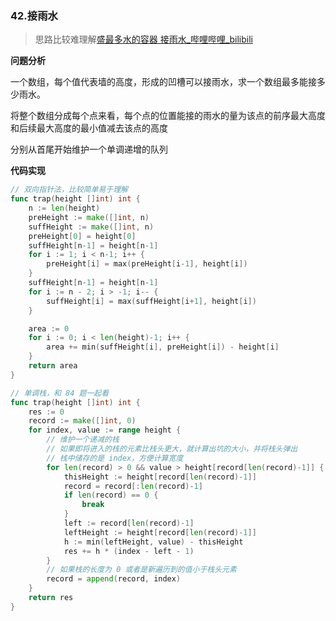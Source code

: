 ### 42.接雨水

> 思路比较难理解[盛最多水的容器 接雨水_哔哩哔哩_bilibili](https://www.bilibili.com/video/BV1Qg411q7ia/?spm_id_from=333.880.my_history.page.click)

**问题分析**

一个数组，每个值代表墙的高度，形成的凹槽可以接雨水，求一个数组最多能接多少雨水。

将整个数组分成每个点来看，每个点的位置能接的雨水的量为该点的前序最大高度和后续最大高度的最小值减去该点的高度

分别从首尾开始维护一个单调递增的队列

**代码实现**

```go
// 双向指针法，比较简单易于理解
func trap(height []int) int {
	n := len(height)
	preHeight := make([]int, n)
	suffHeight := make([]int, n)
	preHeight[0] = height[0]
	suffHeight[n-1] = height[n-1]
	for i := 1; i < n-1; i++ {
		preHeight[i] = max(preHeight[i-1], height[i])
	}
	suffHeight[n-1] = height[n-1]
	for i := n - 2; i > -1; i-- {
		suffHeight[i] = max(suffHeight[i+1], height[i])
	}

	area := 0
	for i := 0; i < len(height)-1; i++ {
		area += min(suffHeight[i], preHeight[i]) - height[i]
	}
	return area
}

```

```go
// 单调栈，和 84 题一起看
func trap(height []int) int {
	res := 0
	record := make([]int, 0)
	for index, value := range height {
        // 维护一个递减的栈
        // 如果即将进入的栈的元素比栈头更大，就计算出坑的大小，并将栈头弹出
        // 栈中储存的是 index，方便计算宽度
		for len(record) > 0 && value > height[record[len(record)-1]] {
			thisHeight := height[record[len(record)-1]]
			record = record[:len(record)-1]
			if len(record) == 0 {
				break
			}
			left := record[len(record)-1]
			leftHeight := height[record[len(record)-1]]
			h := min(leftHeight, value) - thisHeight
			res += h * (index - left - 1)
		}
		// 如果栈的长度为 0 或者是新遍历到的值小于栈头元素
		record = append(record, index)
	}
	return res
}
```

